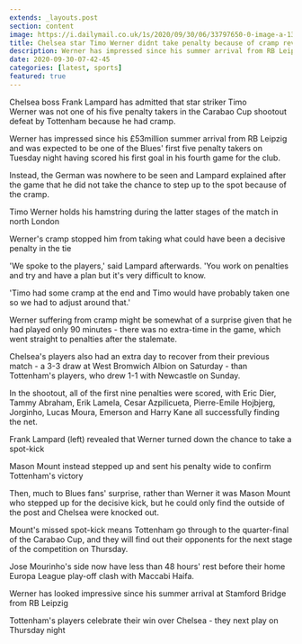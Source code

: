 ```yaml
---
extends: _layouts.post
section: content
image: https://i.dailymail.co.uk/1s/2020/09/30/06/33797650-0-image-a-13_1601442938758.jpg 
title: Chelsea star Timo Werner didnt take penalty because of cramp reveals Frank Lampard 
description: Werner has impressed since his summer arrival from RB Leipzig and was expected to be one of the Blues first five penalty takers on Tuesday night. Instead, the German was nowhere to be seen. 
date: 2020-09-30-07-42-45 
categories: [latest, sports] 
featured: true 
--- 
```

Chelsea boss Frank Lampard has admitted that star striker Timo Werner was not one of his five penalty takers in the Carabao Cup shootout defeat by Tottenham because he had cramp.

Werner has impressed since his £53million summer arrival from RB Leipzig and was expected to be one of the Blues' first five penalty takers on Tuesday night having scored his first goal in his fourth game for the club.

Instead, the German was nowhere to be seen and Lampard explained after the game that he did not take the chance to step up to the spot because of the cramp.   

Timo Werner holds his hamstring during the latter stages of the match in north London

Werner's cramp stopped him from taking what could have been a decisive penalty in the tie

'We spoke to the players,' said Lampard afterwards. 'You work on penalties and try and have a plan but it's very difficult to know. 

'Timo had some cramp at the end and Timo would have probably taken one so we had to adjust around that.'

Werner suffering from cramp might be somewhat of a surprise given that he had played only 90 minutes - there was no extra-time in the game, which went straight to penalties after the stalemate.

Chelsea's players also had an extra day to recover from their previous match - a 3-3 draw at West Bromwich Albion on Saturday - than Tottenham's players, who drew 1-1 with Newcastle on Sunday. 

In the shootout, all of the first nine penalties were scored, with Eric Dier, Tammy Abraham, Erik Lamela, Cesar Azpilicueta, Pierre-Emile Hojbjerg, Jorginho, Lucas Moura, Emerson and Harry Kane all successfully finding the net.

Frank Lampard (left) revealed that Werner turned down the chance to take a spot-kick

Mason Mount instead stepped up and sent his penalty wide to confirm Tottenham's victory

Then, much to Blues fans' surprise, rather than Werner it was Mason Mount who stepped up for the decisive kick, but he could only find the outside of the post and Chelsea were knocked out.

Mount's missed spot-kick means Tottenham go through to the quarter-final of the Carabao Cup, and they will find out their opponents for the next stage of the competition on Thursday.  

Jose Mourinho's side now have less than 48 hours' rest before their home Europa League play-off clash with Maccabi Haifa. 

Werner has looked impressive since his summer arrival at Stamford Bridge from RB Leipzig

Tottenham's players celebrate their win over Chelsea - they next play on Thursday night

